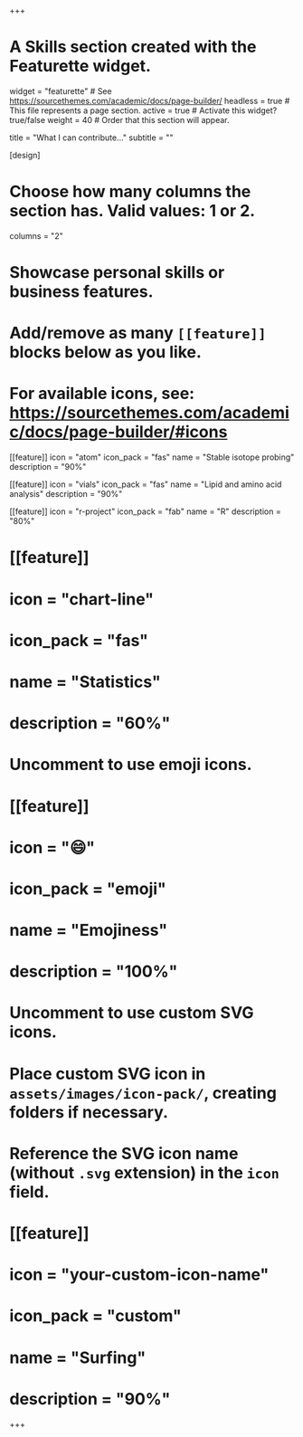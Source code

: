 +++
# A Skills section created with the Featurette widget.
widget = "featurette"  # See https://sourcethemes.com/academic/docs/page-builder/
headless = true  # This file represents a page section.
active = true  # Activate this widget? true/false
weight = 40  # Order that this section will appear.

title = "What I can contribute..."
subtitle = ""

[design]
  # Choose how many columns the section has. Valid values: 1 or 2.
  columns = "2"

# Showcase personal skills or business features.
# 
# Add/remove as many `[[feature]]` blocks below as you like.
# 
# For available icons, see: https://sourcethemes.com/academic/docs/page-builder/#icons

[[feature]]
  icon = "atom"
  icon_pack = "fas"
  name = "Stable isotope probing"
  description = "90%"
  
[[feature]]
  icon = "vials"
  icon_pack = "fas"
  name = "Lipid and amino acid analysis"
  description = "90%"

[[feature]]
  icon = "r-project"
  icon_pack = "fab"
  name = "R"
  description = "80%"
  
# [[feature]]
#   icon = "chart-line"
#   icon_pack = "fas"
#   name = "Statistics"
#   description = "60%"  
  

# Uncomment to use emoji icons.
# [[feature]]
#  icon = ":smile:"
#  icon_pack = "emoji"
#  name = "Emojiness"
#  description = "100%"  

# Uncomment to use custom SVG icons.
# Place custom SVG icon in `assets/images/icon-pack/`, creating folders if necessary.
# Reference the SVG icon name (without `.svg` extension) in the `icon` field.
# [[feature]]
#  icon = "your-custom-icon-name"
#  icon_pack = "custom"
#  name = "Surfing"
#  description = "90%"

+++
